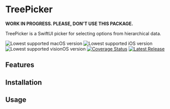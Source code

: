 # TreePicker

**WORK IN PROGRESS. PLEASE, DON'T USE THIS PACKAGE.**

TreePicker is a SwiftUI picker for selecting options from hierarchical data.

![Lowest supported macOS version](https://img.shields.io/badge/macOS-13+-blue)
![Lowest supported iOS version](https://img.shields.io/badge/iOS-16+-blue)
![Lowest supported visionOS version](https://img.shields.io/badge/visionOS-1+-blue)
[![Coverage Status](https://codecov.io/gh/borisovodov/TreePicker/graph/badge.svg?token=8E81T33PN8)](https://codecov.io/gh/borisovodov/TreePicker)
[![Latest Release](https://img.shields.io/github/v/release/borisovodov/TreePicker)](https://github.com/borisovodov/TreePicker/releases) 

## Features

## Installation

## Usage
